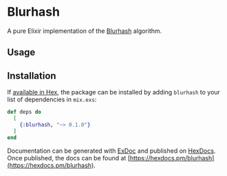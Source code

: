 # Blurhash

A pure Elixir implementation of the [Blurhash](https://blurha.sh/) algorithm.

## Usage


## Installation

If [available in Hex](https://hex.pm/docs/publish), the package can be installed
by adding `blurhash` to your list of dependencies in `mix.exs`:

```elixir
def deps do
  [
    {:blurhash, "~> 0.1.0"}
  ]
end
```

Documentation can be generated with [ExDoc](https://github.com/elixir-lang/ex_doc)
and published on [HexDocs](https://hexdocs.pm). Once published, the docs can
be found at [https://hexdocs.pm/blurhash](https://hexdocs.pm/blurhash).

